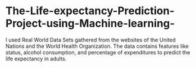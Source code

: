 # The-Life-expectancy-Prediction-Project-using-Machine-learning-
I used Real World Data Sets gathered from the websites of the United Nations and the World Health Organization. The data contains features like status, alcohol consumption, and percentage of expenditures to predict the life expectancy in adults.
